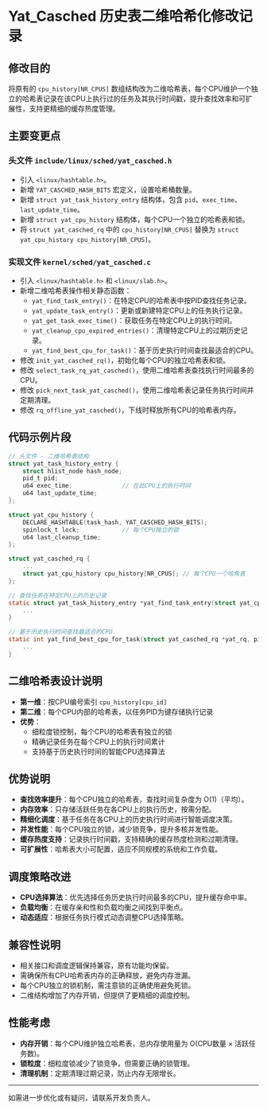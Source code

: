 # Yat_Casched 历史表二维哈希化修改记录

## 修改目的
将原有的 `cpu_history[NR_CPUS]` 数组结构改为二维哈希表，每个CPU维护一个独立的哈希表记录在该CPU上执行过的任务及其执行时间戳，提升查找效率和可扩展性，支持更精细的缓存热度管理。

## 主要变更点

### 头文件 `include/linux/sched/yat_casched.h`
- 引入 `<linux/hashtable.h>`。
- 新增 `YAT_CASCHED_HASH_BITS` 宏定义，设置哈希桶数量。
- 新增 `struct yat_task_history_entry` 结构体，包含 `pid`、`exec_time`、`last_update_time`。
- 新增 `struct yat_cpu_history` 结构体，每个CPU一个独立的哈希表和锁。
- 将 `struct yat_casched_rq` 中的 `cpu_history[NR_CPUS]` 替换为 `struct yat_cpu_history cpu_history[NR_CPUS]`。

### 实现文件 `kernel/sched/yat_casched.c`
- 引入 `<linux/hashtable.h>` 和 `<linux/slab.h>`。
- 新增二维哈希表操作相关静态函数：
  - `yat_find_task_entry()`：在特定CPU的哈希表中按PID查找任务记录。
  - `yat_update_task_entry()`：更新或新建特定CPU上的任务执行记录。
  - `yat_get_task_exec_time()`：获取任务在特定CPU上的执行时间。
  - `yat_cleanup_cpu_expired_entries()`：清理特定CPU上的过期历史记录。
  - `yat_find_best_cpu_for_task()`：基于历史执行时间查找最适合的CPU。
- 修改 `init_yat_casched_rq()`，初始化每个CPU的独立哈希表和锁。
- 修改 `select_task_rq_yat_casched()`，使用二维哈希表查找执行时间最多的CPU。
- 修改 `pick_next_task_yat_casched()`，使用二维哈希表记录任务执行时间并定期清理。
- 修改 `rq_offline_yat_casched()`，下线时释放所有CPU的哈希表内存。

## 代码示例片段
```c
// 头文件 - 二维哈希表结构
struct yat_task_history_entry {
    struct hlist_node hash_node;
    pid_t pid;
    u64 exec_time;              // 在此CPU上的执行时间
    u64 last_update_time;
};

struct yat_cpu_history {
    DECLARE_HASHTABLE(task_hash, YAT_CASCHED_HASH_BITS);
    spinlock_t lock;            // 每个CPU独立的锁
    u64 last_cleanup_time;
};

struct yat_casched_rq {
    ...
    struct yat_cpu_history cpu_history[NR_CPUS]; // 每个CPU一个哈希表
};

// 查找任务在特定CPU上的历史记录
static struct yat_task_history_entry *yat_find_task_entry(struct yat_cpu_history *cpu_hist, pid_t pid) {
    ...
}

// 基于历史执行时间查找最适合的CPU
static int yat_find_best_cpu_for_task(struct yat_casched_rq *yat_rq, pid_t pid, const struct cpumask *allowed_cpus) {
    ...
}
```

## 二维哈希表设计说明
- **第一维**：按CPU编号索引 `cpu_history[cpu_id]`
- **第二维**：每个CPU内部的哈希表，以任务PID为键存储执行记录
- **优势**：
  - 细粒度锁控制，每个CPU的哈希表有独立的锁
  - 精确记录任务在每个CPU上的执行时间累计
  - 支持基于历史执行时间的智能CPU选择算法

## 优势说明
- **查找效率提升**：每个CPU独立的哈希表，查找时间复杂度为 O(1)（平均）。
- **内存效率**：只存储活跃任务在各CPU上的执行历史，按需分配。
- **精细化调度**：基于任务在各CPU上的历史执行时间进行智能调度决策。
- **并发性能**：每个CPU独立的锁，减少锁竞争，提升多核并发性能。
- **缓存热度支持**：记录执行时间戳，支持精确的缓存热度检测和过期清理。
- **可扩展性**：哈希表大小可配置，适应不同规模的系统和工作负载。

## 调度策略改进
- **CPU选择算法**：优先选择任务历史执行时间最多的CPU，提升缓存命中率。
- **负载均衡**：在缓存亲和性和负载均衡之间找到平衡点。
- **动态适应**：根据任务执行模式动态调整CPU选择策略。

## 兼容性说明
- 相关接口和调度逻辑保持兼容，原有功能均保留。
- 需确保所有CPU哈希表内存的正确释放，避免内存泄漏。
- 每个CPU独立的锁机制，需注意锁的正确使用避免死锁。
- 二维结构增加了内存开销，但提供了更精细的调度控制。

## 性能考虑
- **内存开销**：每个CPU维护独立哈希表，总内存使用量为 O(CPU数量 × 活跃任务数)。
- **锁粒度**：细粒度锁减少了锁竞争，但需要正确的锁管理。
- **清理机制**：定期清理过期记录，防止内存无限增长。

---
如需进一步优化或有疑问，请联系开发负责人。